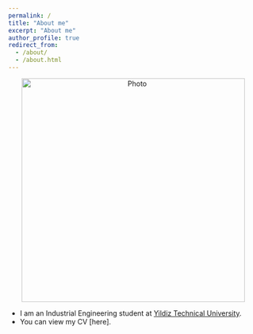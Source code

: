 ```yaml
---
permalink: /
title: "About me"
excerpt: "About me"
author_profile: true
redirect_from: 
  - /about/
  - /about.html
---
```


<p align="center">
  <img src="https://yigitokar.github.io/images/profile2.png?raw=true" alt="Photo" style="width: 450px;"/> 
</p>

* I am an Industrial Engineering student at [Yildiz Technical University](http://www.yildiz.edu.tr/).
* You can view my CV [here].



